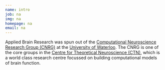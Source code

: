 ```yaml
---
name: intro
job: na
img: na
homepage: na
email: na
---
```


Applied Brain Research was spun out of the [Computational Neuroscience Research 
Group (CNRG)](http://compneuro.uwaterloo.ca/) at the [University of Waterloo](http://uwaterloo.ca).  The CNRG is one of the core groups in the [Centre for Theoretical Neuroscience (CTN)](http://ctn.uwaterloo.ca), which is a world class research centre focussed on building computational models of brain function.